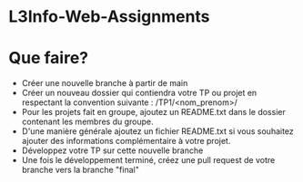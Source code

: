 # L3Info-Web-Assignments

# Que faire?

* Créer une nouvelle branche à partir de main
* Créer un nouveau dossier qui contiendra votre TP ou projet en respectant la convention suivante : /TP1/<nom_prenom>/
* Pour les projets fait en groupe, ajoutez un README.txt dans le dossier contenant les membres du groupe.
* D'une manière générale ajoutez un fichier README.txt si vous souhaitez ajouter des informations complémentaire à votre projet.
* Développez votre TP sur cette nouvelle branche
* Une fois le développement terminé, créez une pull request de votre branche vers la branche "final"

